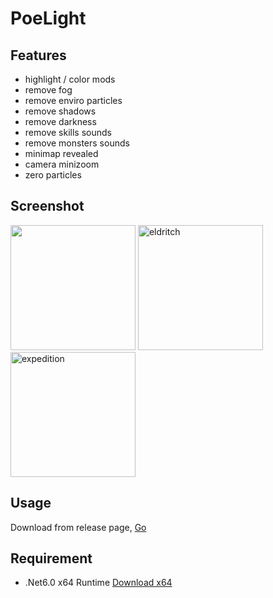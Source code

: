 # PoeLight



## Features
- highlight / color mods
- remove fog
- remove enviro particles
- remove shadows
- remove darkness
- remove skills sounds
- remove monsters sounds
- minimap revealed
- camera minizoom
- zero particles

## Screenshot
<img alt="" src="https://github.com/dotsx/PoeLight/assets/89591768/d9ef2508-a367-4a30-9783-fe0671909df2" width="200px" />

<img alt="eldritch" src="https://github.com/dotsx/PoeLight/assets/89591768/813e3558-62ab-421e-afa7-4a0fe49ae118" width="200px" />
<img alt="expedition" src="https://github.com/dotsx/PoeLight/assets/89591768/97d08d75-93e8-4aee-9740-1f2f8d9896fe" width="200px" />

## Usage

Download from release page, [Go](https://github.com/dotsx/PoeLight/releases)


## Requirement

- .Net6.0 x64 Runtime [Download x64](https://dotnet.microsoft.com/en-us/download/dotnet/thank-you/runtime-desktop-6.0.20-windows-x64-installer)

